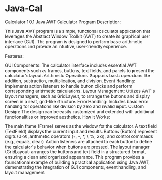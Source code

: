 # Java-Cal
Calculator 1.0.1
Java AWT Calculator Program Description:

This Java AWT program is a simple, functional calculator application that leverages the Abstract Window Toolkit (AWT) to create its graphical user interface (GUI). The program is designed to perform basic arithmetic operations and provide an intuitive, user-friendly experience.

Features:

GUI Components: The calculator interface includes essential AWT components such as frames, buttons, text fields, and panels to present the calculator's layout.
Arithmetic Operations: Supports basic operations like addition, subtraction, multiplication, and division.
Event Handling: Implements action listeners to handle button clicks and perform corresponding arithmetic calculations.
Layout Management: Utilizes AWT's layout managers, such as GridLayout, to arrange the buttons and display screen in a neat, grid-like structure.
Error Handling: Includes basic error handling for operations like division by zero and invalid input.
Custom Design: The design can be easily customized and extended with additional functionalities or improved aesthetics.
How it Works:

The main frame (Frame) serves as the window for the calculator.
A text field (TextField) displays the current input and results.
Buttons (Button) represent digits (0-9), arithmetic operators (+, -, *, /, %, 2x/), and control commands (e.g., equals, clear).
Action listeners are attached to each button to define the calculator's behavior when buttons are pressed.
The layout manager (GridLayout) arranges the buttons and text field in a structured format, ensuring a clean and organized appearance.
This program provides a foundational example of building a practical application using Java AWT, demonstrating the integration of GUI components, event handling, and layout management.
